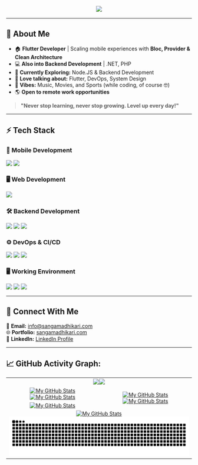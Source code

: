<!-- Typing SVG -->
<p align="center">
  <a href="https://github.com/DenverCoder1/readme-typing-svg">
    <img src="https://readme-typing-svg.herokuapp.com?lines=Flutter+Developer;Building+Scalable+Apps;Founder+of+sawongam.com;Tech+Enthusiast;Loves+Music%2C+Movies%2C+and+Sports;&center=true&width=600&height=40">
  </a>
</p>  

---

## **🚀 About Me**  
- 🏠 **Flutter Developer** | Scaling mobile experiences with **Bloc, Provider & Clean Architecture**  
- 💻 **Also into Backend Development** | .NET, PHP
- 🚀 **Currently Exploring:** Node.JS & Backend Development 
- 💬 **Love talking about:** Flutter, DevOps, System Design  
- 🎵 **Vibes:** Music, Movies, and Sports (while coding, of course 🤓)  
- 🌎 **Open to remote work opportunities**  

> **"Never stop learning, never stop growing. Level up every day!"**  

---

## **⚡ Tech Stack**  

### **📲 Mobile Development**  
<p align="left">
    <img src="https://img.shields.io/badge/Flutter-%2302569B.svg?style=for-the-badge&logo=flutter&logoColor=white" />
    <img src="https://img.shields.io/badge/Dart-%230175C2.svg?style=for-the-badge&logo=dart&logoColor=white" />
</p>

### **🖥 Web Development**  
<p align="left">
    <img src="https://img.shields.io/badge/Next.js-%23000000.svg?style=for-the-badge&logo=next.js&logoColor=white" />
</p>

### **🛠 Backend Development**  
<p align="left"> 
    <img src="https://img.shields.io/badge/.NET-%23512BD4.svg?style=for-the-badge&logo=dotnet&logoColor=white" /> 
    <img src="https://img.shields.io/badge/Node.js-%23339933.svg?style=for-the-badge&logo=node.js&logoColor=white" /> 
    <img src="https://img.shields.io/badge/PHP-%23777BB4.svg?style=for-the-badge&logo=php&logoColor=white" /> 
</p>

### **⚙️ DevOps & CI/CD**  
<p align="left">
    <img src="https://img.shields.io/badge/Github Actions-%232C3E50.svg?style=for-the-badge&logo=githubactions&logoColor=white" />
    <img src="https://img.shields.io/badge/Codemagic-%23ff3cb4.svg?style=for-the-badge&logo=codemagic&logoColor=white" />
    <img src="https://img.shields.io/badge/Shorebird-%2300758F.svg?style=for-the-badge&logo=flutter&logoColor=white" />

</p>

### **🖥️ Working Environment**  
<p align="left">
    <img src="https://img.shields.io/badge/Arch%20Linux-%231793D1.svg?style=for-the-badge&logo=archlinux&logoColor=white" />
    <img src="https://img.shields.io/badge/Hyprland-%2300758F.svg?style=for-the-badge&logo=wayland&logoColor=white" />
    <img src="https://img.shields.io/badge/Android%20Studio-%23323330.svg?style=for-the-badge&logo=android-studio&logoColor=green" />
</p>

---

## **🚀 Connect With Me**  
📧 **Email:** [info@sangamadhikari.com](mailto:info@sangamadhikari.com)  
🌐 **Portfolio:** [sangamadhikari.com](https://sangamadhikari.com/#portfolio)  
🔗 **LinkedIn:** [LinkedIn Profile](https://www.linkedin.com/in/sawongam/)

---

<!-- Activity Graph -->
## 📈 GitHub Activity Graph:
<table>
</tr>
        <td colspan="3" align="center"> <a href="https://github.com/sawongam#gh-light-mode-only"><img src="https://github-readme-streak-stats.herokuapp.com/?user=sawongam&theme=default"/></a><a href="https://github.com/sawongam#gh-dark-mode-only"><img src="https://github-readme-streak-stats.herokuapp.com/?user=sawongam&theme=tokyonight"/></a> </td>
    <tr>
        <td align="center"><a href="https://github.com/sawongam#gh-light-mode-only"><img src="https://github-stats.sangamadhikari.com/api?username=sawongam&show_icons=true" alt="My GitHub Stats"/></a><a href="https://github.com/sawongam#gh-dark-mode-only"><img src="https://github-stats.sangamadhikari.com/api?username=sawongam&show_icons=true&theme=tokyonight" alt="My GitHub Stats"/></a></td>
        <td rowspan="2" align="center"><a href="https://github.com/sawongam#gh-light-mode-only"><img src="https://github-stats.sangamadhikari.com/api/top-langs/?username=sawongam&theme=default&langs_count=8#gh-light-mode-only" alt="My GitHub Stats"/></a><a href="https://github.com/sawongam#gh-dark-mode-only"><img src="https://github-stats.sangamadhikari.com/api/top-langs/?username=sawongam&theme=tokyonight&langs_count=8#gh-dark-mode-only" alt="My GitHub Stats"/></a></td>
    </tr>
    <tr>
        <td colspan="1" align="center"><a href="https://github.com/sawongam#gh-dark-mode-only"><img src="https://github-stats.sangamadhikari.com/api/wakatime?username=sawongam&theme=tokyonight&langs_count=4" alt="My GitHub Stats"/></a></td>
    <tr>
        <td colspan="2" align="center"><a href="https://github.com/sawongam#gh-light-mode-only"><img src="https://raw.githubusercontent.com/sawongam/sawongam/output/github-contribution-grid-snake-default.svg#gh-light-mode-only" alt="My GitHub Stats"/></a><a href="https://github.com/sawongam#gh-dark-mode-only"><img src="https://raw.githubusercontent.com/sawongam/sawongam/output/github-contribution-grid-snake-dark.svg#gh-dark-mode-only" alt="My GitHub Stats"/></a></td>
    </tr>
    </tr>
    <tr>
</table>
